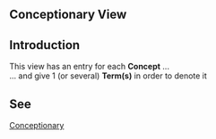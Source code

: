 Conceptionary View
--

Introduction
-
This view has an entry for each __Concept__ ...   
... and give 1 (or several) __Term(s)__ in order to denote it

See
-
<a href="[https://github.com/babonet13/HelloWorld](https://github.com/iPlumb3r/Th3Sr1b3Pr0j3ct/tree/master/1_Semantic/Conceptionary)/">Conceptionary</a>
